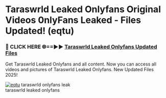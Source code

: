 # Taraswrld Leaked Onlyfans Original Videos 0nlyFans Leaked - Files Updated! (eqtu)

<h3>🔴 CLICK HERE 🌐==►► <a href="https://tinyurl.com/4seja8ks" rel="nofollow">Taraswrld Leaked Onlyfans Updated Files</a></h3>

Get Taraswrld Leaked Onlyfans and all content. Now you can access all videos and pictures of Taraswrld Leaked Onlyfans. New Updated Files 2025!

[![eqtu](https://i.imgur.com/EWjZXRe.gif)](https://tinyurl.com/4seja8ks)
taraswrld onlyfans leak<br>
taraswrld leaked onlyfans